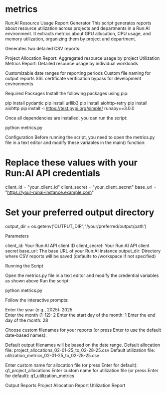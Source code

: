 # metrics

Run:AI Resource Usage Report Generator
This script generates reports about resource utilization across projects and departments in a Run:AI environment. It extracts metrics about GPU allocation, CPU usage, and memory utilization, organizing them by project and department.


Generates two detailed CSV reports:

Project Allocation Report: Aggregated resource usage by project
Utilization Metrics Report: Detailed resource usage by individual workloads


Customizable date ranges for reporting periods
Custom file naming for output reports
SSL certificate verification bypass for development environments

Required Packages
Install the following packages using pip:

pip install pydantic
pip install urllib3
pip install aiohttp-retry
pip install aiohttp
pip install -i https://test.pypi.org/simple/ runapy==3.0.0


Once all dependencies are installed, you can run the script:

python metrics.py


Configuration
Before running the script, you need to open the metrics.py file in a text editor and modify these variables in the main() function:

# Replace these values with your Run:AI API credentials
client_id = "your_client_id"
client_secret = "your_client_secret"
base_url = "https://your-runai-instance.example.com"

# Set your preferred output directory
output_dir = os.getenv('OUTPUT_DIR', '/your/preferred/output/path')

Parameters

client_id: Your Run:AI API client ID
client_secret: Your Run:AI API client secret
base_url: The base URL of your Run:AI instance
output_dir: Directory where CSV reports will be saved (defaults to /workspace if not specified)

Running the Script

Open the metrics.py file in a text editor and modify the credential variables as shown above
Run the script:

python metrics.py

Follow the interactive prompts:

Enter the year (e.g., 2025): 2025  
Enter the month (1-12): 2
Enter the start day of the month: 1
Enter the end day of the month: 28


Choose custom filenames for your reports (or press Enter to use the default date-based names):

Default output filenames will be based on the date range.
Default allocation file: project_allocations_02-01-25_to_02-28-25.csv
Default utilization file: utilization_metrics_02-01-25_to_02-28-25.csv

Enter custom name for allocation file (or press Enter for default): q1_project_allocations
Enter custom name for utilization file (or press Enter for default): q1_utilization_metrics


Output Reports
Project Allocation Report
Utilization Report
















